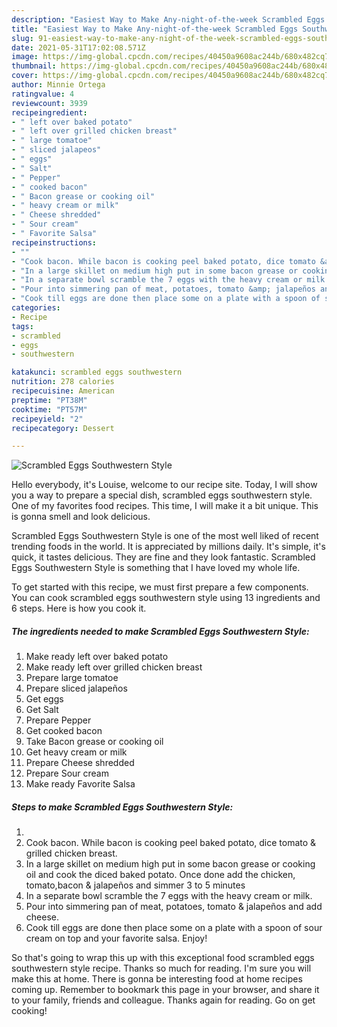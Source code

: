 ```yaml
---
description: "Easiest Way to Make Any-night-of-the-week Scrambled Eggs Southwestern Style"
title: "Easiest Way to Make Any-night-of-the-week Scrambled Eggs Southwestern Style"
slug: 91-easiest-way-to-make-any-night-of-the-week-scrambled-eggs-southwestern-style
date: 2021-05-31T17:02:08.571Z
image: https://img-global.cpcdn.com/recipes/40450a9608ac244b/680x482cq70/scrambled-eggs-southwestern-style-recipe-main-photo.jpg
thumbnail: https://img-global.cpcdn.com/recipes/40450a9608ac244b/680x482cq70/scrambled-eggs-southwestern-style-recipe-main-photo.jpg
cover: https://img-global.cpcdn.com/recipes/40450a9608ac244b/680x482cq70/scrambled-eggs-southwestern-style-recipe-main-photo.jpg
author: Minnie Ortega
ratingvalue: 4
reviewcount: 3939
recipeingredient:
- " left over baked potato"
- " left over grilled chicken breast"
- " large tomatoe"
- " sliced jalapeos"
- " eggs"
- " Salt"
- " Pepper"
- " cooked bacon"
- " Bacon grease or cooking oil"
- " heavy cream or milk"
- " Cheese shredded"
- " Sour cream"
- " Favorite Salsa"
recipeinstructions:
- ""
- "Cook bacon. While bacon is cooking peel baked potato, dice tomato &amp; grilled chicken breast."
- "In a large skillet on medium high put in some bacon grease or cooking oil and cook the diced baked potato. Once done add the chicken, tomato,bacon &amp; jalapeños and simmer 3 to 5 minutes"
- "In a separate bowl scramble the 7 eggs with the heavy cream or milk."
- "Pour into simmering pan of meat, potatoes, tomato &amp; jalapeños and add cheese."
- "Cook till eggs are done then place some on a plate with a spoon of sour cream on top and your favorite salsa. Enjoy!"
categories:
- Recipe
tags:
- scrambled
- eggs
- southwestern

katakunci: scrambled eggs southwestern 
nutrition: 278 calories
recipecuisine: American
preptime: "PT38M"
cooktime: "PT57M"
recipeyield: "2"
recipecategory: Dessert

---
```



![Scrambled Eggs Southwestern Style](https://img-global.cpcdn.com/recipes/40450a9608ac244b/680x482cq70/scrambled-eggs-southwestern-style-recipe-main-photo.jpg)

Hello everybody, it's Louise, welcome to our recipe site. Today, I will show you a way to prepare a special dish, scrambled eggs southwestern style. One of my favorites food recipes. This time, I will make it a bit unique. This is gonna smell and look delicious.

Scrambled Eggs Southwestern Style is one of the most well liked of recent trending foods in the world. It is appreciated by millions daily. It's simple, it's quick, it tastes delicious. They are fine and they look fantastic. Scrambled Eggs Southwestern Style is something that I have loved my whole life.




To get started with this recipe, we must first prepare a few components. You can cook scrambled eggs southwestern style using 13 ingredients and 6 steps. Here is how you cook it.

<!--inarticleads1-->

##### The ingredients needed to make Scrambled Eggs Southwestern Style:

1. Make ready  left over baked potato
1. Make ready  left over grilled chicken breast
1. Prepare  large tomatoe
1. Prepare  sliced jalapeños
1. Get  eggs
1. Get  Salt
1. Prepare  Pepper
1. Get  cooked bacon
1. Take  Bacon grease or cooking oil
1. Get  heavy cream or milk
1. Prepare  Cheese shredded
1. Prepare  Sour cream
1. Make ready  Favorite Salsa




<!--inarticleads2-->

##### Steps to make Scrambled Eggs Southwestern Style:

1. 
1. Cook bacon. While bacon is cooking peel baked potato, dice tomato &amp; grilled chicken breast.
1. In a large skillet on medium high put in some bacon grease or cooking oil and cook the diced baked potato. Once done add the chicken, tomato,bacon &amp; jalapeños and simmer 3 to 5 minutes
1. In a separate bowl scramble the 7 eggs with the heavy cream or milk.
1. Pour into simmering pan of meat, potatoes, tomato &amp; jalapeños and add cheese.
1. Cook till eggs are done then place some on a plate with a spoon of sour cream on top and your favorite salsa. Enjoy!




So that's going to wrap this up with this exceptional food scrambled eggs southwestern style recipe. Thanks so much for reading. I'm sure you will make this at home. There is gonna be interesting food at home recipes coming up. Remember to bookmark this page in your browser, and share it to your family, friends and colleague. Thanks again for reading. Go on get cooking!

